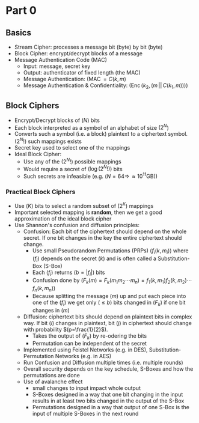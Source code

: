# Part 0

## Basics
- Stream Cipher: processes a message bit (byte) by bit (byte)
- Block Cipher: encrypt/decrypt blocks of a message
- Message Authentication Code (MAC)
	- Input: message, secret key
	- Output: authenticator of fixed length (the MAC)
	- Message Authentication: $(\operatorname{MAC} = C(k, m)$
	- Message Authentication & Confidentiality: $(\operatorname{Enc}(k_2, (m \, || \, C(k_1, m)))$)

## Block Ciphers
- Encrypt/Decrypt blocks of $(N$) bits
- Each block interpreted as a symbol of an alphabet of size $(2^N$)
- Converts such a symbol (i.e. a block) plaintext to a ciphertext symbol. $(2^N!$) such mappings exists
- Secret key used to select one of the mappings
- Ideal Block Cipher:
	- Use any of the $(2^N!$) possible mappings
	- Would require a secret of $(\log(2^N!)$) bits
	- Such secrets are infeasible (e.g. $(N = 64 \Rightarrow \, \approx 10^{11} \text{GB}$))

### Practical Block Ciphers
- Use $(K$) bits to select a random subset of $(2^K$) mappings
- Important selected mapping is **random**, then we get a good approximation of the ideal block cipher
- Use Shannon's confusion and diffusion principles:
	- Confusion: Each bit of the ciphertext should depend on the whole secret. If one bit changes in the key the entire ciphertext should change.
		- Use small Pseudorandom Permutations (PRPs) $(f_i(k, m_i)$) where $(f_i$) depends on the secret $(k$) and is often called a Substitution-Box (S-Box)
		- Each $(f_i$) returns $(b = |f_i|$) bits
		- Confusion done by $(F_k(m) = F_k(m_1 m_2 \cdots m_n) = f_1(k, m_1) f_2(k, m_2) \cdots f_n(k, m_n)$)
		- Because splitting the message $(m$) up and put each piece into one of the $(f_i$) we get only $(\leq b$) bits changed in $(F_k$) if one bit changes in $(m$)
	- Diffusion: ciphertext bits should depend on plaintext bits in complex way. If bit $(i$) changes in plaintext, bit $(j$) in ciphertext should change with probability $(p=\frac{1}{2}$).
		- Takes the output of $(F_k$) by re-odering the bits
		- Permutation can be independent of the secret
	- Implemented using Feistel Networks (e.g. in DES), Substitution-Permutation Networks (e.g. in AES)
	- Run Confusion and Diffusion multiple times (i.e. multiple rounds)
	- Overall security depends on the key schedule, S-Boxes and how the permutations are done
	- Use of avalanche effect
		- small changes to input impact whole output
		- S-Boxes designed in a way that one bit changing in the input results in at least two bits changed in the output of the S-Box
		- Permutations designed in a way that output of one S-Box is the input of multiple S-Boxes in the next round
<!--stackedit_data:
eyJoaXN0b3J5IjpbMTkyNzc1NDEwNiwtMTkyOTA1NDk3MF19
-->